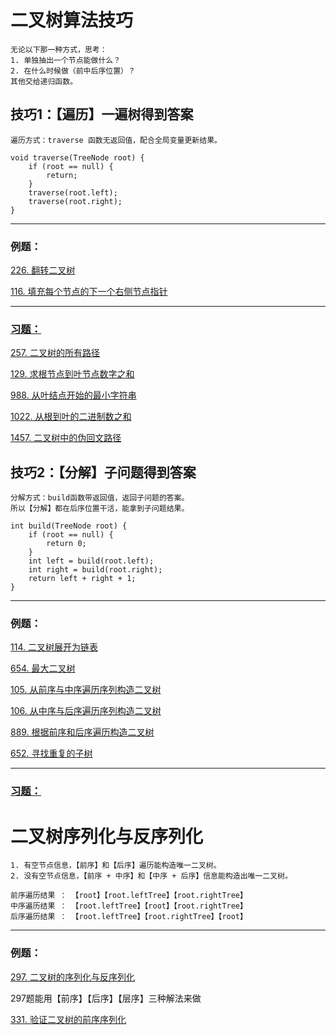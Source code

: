 # 二叉树算法技巧
    无论以下那一种方式，思考：
    1. 单独抽出一个节点能做什么？
    2. 在什么时候做（前中后序位置）？
    其他交给递归函数。

## 技巧1：【遍历】一遍树得到答案
    
    遍历方式：traverse 函数无返回值，配合全局变量更新结果。
    
    void traverse(TreeNode root) {
        if (root == null) {
            return;
        }
        traverse(root.left);
        traverse(root.right);
    }
---
### 例题：

[226. 翻转二叉树](https://leetcode.cn/problems/invert-binary-tree/description/)

[116. 填充每个节点的下一个右侧节点指针](https://leetcode.cn/problems/populating-next-right-pointers-in-each-node/description/)

---
### [习题：](https://labuladong.online/algo/problem-set/binary-tree-traverse-i/)

[257. 二叉树的所有路径](https://leetcode.cn/problems/binary-tree-paths/description/)


[129. 求根节点到叶节点数字之和](https://leetcode.cn/problems/sum-root-to-leaf-numbers/description/)


[988. 从叶结点开始的最小字符串](https://leetcode.cn/problems/smallest-string-starting-from-leaf/description/)


[1022. 从根到叶的二进制数之和](https://leetcode.cn/problems/sum-of-root-to-leaf-binary-numbers/description/)


[1457. 二叉树中的伪回文路径](https://leetcode.cn/problems/pseudo-palindromic-paths-in-a-binary-tree/description/)

    
## 技巧2：【分解】子问题得到答案
    分解方式：build函数带返回值，返回子问题的答案。
    所以【分解】都在后序位置干活，能拿到子问题结果。

    int build(TreeNode root) {
        if (root == null) {
            return 0;
        }
        int left = build(root.left);
        int right = build(root.right);
        return left + right + 1;
    }

-----
### 例题：

[114. 二叉树展开为链表](https://leetcode.cn/problems/flatten-binary-tree-to-linked-list/description/)

[654. 最大二叉树](https://leetcode.cn/problems/maximum-binary-tree/description/)

[105. 从前序与中序遍历序列构造二叉树](https://leetcode.cn/problems/construct-binary-tree-from-preorder-and-inorder-traversal/description/)

[106. 从中序与后序遍历序列构造二叉树](https://leetcode.cn/problems/construct-binary-tree-from-inorder-and-postorder-traversal/description/)

[889. 根据前序和后序遍历构造二叉树](https://leetcode.cn/problems/construct-binary-tree-from-preorder-and-postorder-traversal/description/)

[652. 寻找重复的子树](https://leetcode.cn/problems/find-duplicate-subtrees/description/)

---
### [习题：](https://labuladong.online/algo/problem-set/binary-tree-divide-i/)

[]()

[]()

[]()

# 二叉树序列化与反序列化
    1. 有空节点信息，【前序】和【后序】遍历能构造唯一二叉树。
    2. 没有空节点信息，【前序 + 中序】和【中序 + 后序】信息能构造出唯一二叉树。
    
    前序遍历结果 ： 【root】【root.leftTree】【root.rightTree】
    中序遍历结果 ： 【root.leftTree】【root】【root.rightTree】
    后序遍历结果 ： 【root.leftTree】【root.rightTree】【root】

---

### 例题：
[297. 二叉树的序列化与反序列化](https://leetcode.cn/problems/serialize-and-deserialize-binary-tree/description/)

297题能用【前序】【后序】【层序】三种解法来做

[331. 验证二叉树的前序序列化](https://leetcode.cn/problems/verify-preorder-serialization-of-a-binary-tree/description/)

    